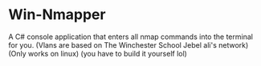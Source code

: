 # Win-Nmapper
A C# console application that enters all nmap commands into the terminal for you. 
(Vlans are based on The Winchester School Jebel ali's network)
(Only works on linux)
(you have to build it yourself lol)
